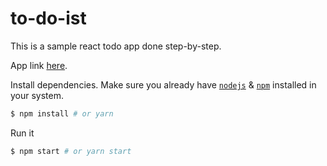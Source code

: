 # to-do-ist

This is a sample react todo app done step-by-step.


App link [here](https://to-do-ist-101.herokuapp.com/).

Install dependencies. Make sure you already have [`nodejs`](https://nodejs.org/en/) & [`npm`](https://www.npmjs.com/) installed in your system.
```bash
$ npm install # or yarn
```

Run it
```bash
$ npm start # or yarn start
```


